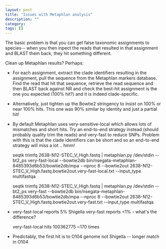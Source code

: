 ```yaml
---
layout: post
title: "Issues with Metaphlan analysis"
description: ""
category:  
tags: []
---
```



The basic problem is that you can get false taxonomic assignments to species-- when you then inpect the reads that resulted in that assignment and BLAST them back, they hit something different.

Clean up Metaphlan results? Perhaps:

* For each assignment, extract the clade identifiers resulting in the assignment, pull the sequence from the Metaphlan markers database. Find the read that hit that sequence, retrieve the read sequence and then BLAST back against NR and check the best-hit assignment is the one you expected (100% hit?) and it is indeed clade-specific.

* Alternatively, just tighten up the Bowtie2 stringency to insist on 100% or near 100% hits. This one was 90% similar by identity and just a partial hit!

* By default Metaphlan uses very-sensitive-local which allows lots of mismatches and short hits. Try an end-to-end strategy instead (should probably quality trim the reads) and very-fast to reduce SNPs. Problem with this is that the clade identifiers can be short and so an end-to-end strategy will miss a lot .. hmm!

	seqtk trimfq 2638-N12-STEC_V_High.fastq | metaphlan.py /dev/stdin  --bt2_ps very-fast-local --bowtie2db bin/nsegata-metaphlan-8485393d6b53/bowtie2db/mpa --nproc 8 --bowtie2out 2638-N12-STEC_V_High.fastq.bowtie2out.very-fast-local.txt --input_type multifastqa

	seqtk trimfq 2638-N12-STEC_V_High.fastq | metaphlan.py /dev/stdin  --bt2_ps very-fast --bowtie2db bin/nsegata-metaphlan-8485393d6b53/bowtie2db/mpa --nproc 8 --bowtie2out 2638-N12-STEC_V_High.fastq.bowtie2out.very-fast.txt --input_type multifastqa

* very-fast-local reports 5% Shigella very-fast reports &lt;1% - what's the difference?

	very-fast-local hits 100362775 ~170 times 

* Predictably, the first hit is to O104 genome not Shigella -- longer match in O104

